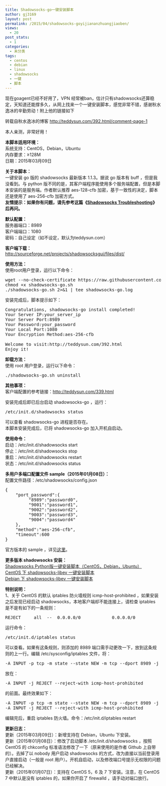 ```yaml
---
title: Shadowsocks-go一键安装脚本
author: gj3169
layout: post
permalink: /2015/04/shadowsocks-goyijiananzhuangjiaoben/
views:
  - 20
post_stats:
  - 1
categories:
  - 未分类
tags:
  - centos
  - debian
  - linux
  - shadowsocks
  - 一键
  - 脚本
---
```

现在goagent已经不好用了，VPN 经常被ban，估计只有shadowsocks还算稳定，天知道还能撑多久，从网上找来一个一键安装脚本，感觉非常不错，感谢秋水逸冰的辛勤劳动！附上他的链接如下

转载自秋水逸冰的博客 http://teddysun.com/392.html/comment-page-1

本人亲测，非常好用！

**本脚本适用环境：**  
系统支持：CentOS，Debian，Ubuntu  
内存要求：≥128M  
日期：2015年03月09日

**关于本脚本：**  
一键安装 go 版的 shadowsocks 最新版本 1.1.3。据说 go 版本有 buff ，但是我没看到。与 python 版不同的是，其客户端程序能使用多个服务端配置，但是本脚本安装的是服务端。作者默认推荐 aes-128-cfb 加密，基于一致性的决定，脚本还是使用了 aes-256-cfb 加密方式。  
**友情提示：如果你有问题，请先参考这篇《<a href="http://teddysun.com/399.html" target="_blank">Shadowsocks Troubleshooting</a>》后再问。**

**默认配置：**  
服务器端口：8989  
客户端端口：1080  
密码：自己设定（如不设定，默认为teddysun.com）

**客户端下载：**  
<a href="http://sourceforge.net/projects/shadowsocksgui/files/dist/" target="_blank">http://sourceforge.net/projects/shadowsocksgui/files/dist/</a>

**使用方法：**  
使用root用户登录，运行以下命令：

<pre class="prettyprint lang-bsh">wget --no-check-certificate https://raw.githubusercontent.com/teddysun/shadowsocks_install/master/shadowsocks-go.sh
chmod +x shadowsocks-go.sh
./shadowsocks-go.sh 2&gt;&1 | tee shadowsocks-go.log</pre>

安装完成后，脚本提示如下：

<pre class="prettyprint lang-bsh">Congratulations, shadowsocks-go install completed!
Your Server IP:your_server_ip
Your Server Port:8989
Your Password:your_password
Your Local Port:1080
Your Encryption Method:aes-256-cfb

Welcome to visit:http://teddysun.com/392.html
Enjoy it!</pre>

**卸载方法：**  
使用 root 用户登录，运行以下命令：

<pre class="prettyprint lang-bsh">./shadowsocks-go.sh uninstall</pre>

**其他事项：**  
客户端配置的参考链接：<a href="http://teddysun.com/339.html" target="_blank">http://teddysun.com/339.html</a>

安装完成后即已后台启动 shadowsocks-go ，运行：

<pre class="prettyprint lang-bsh">/etc/init.d/shadowsocks status</pre>

可以查看 shadowsocks-go 进程是否存在。  
本脚本安装完成后，已将 shadowsocks-go 加入开机自启动。

**使用命令：**  
启动：/etc/init.d/shadowsocks start  
停止：/etc/init.d/shadowsocks stop  
重启：/etc/init.d/shadowsocks restart  
状态：/etc/init.d/shadowsocks status

**多用户多端口配置文件 sample（2015年01月08日）：**  
配置文件路径：/etc/shadowsocks/config.json

<pre class="prettyprint">{
    "port_password":{
         "8989":"password0",
         "9001":"password1",
         "9002":"password2",
         "9003":"password3",
         "9004":"password4"
    },
    "method":"aes-256-cfb",
    "timeout":600
}</pre>

官方版本的 sample ，详见<a href="https://github.com/shadowsocks/shadowsocks-go/blob/master/sample-config/server-multi-port.json" target="_blank">这里</a>。

**更多版本 shadowsocks 安装：**  
[Shadowsocks Python版一键安装脚本（CentOS，Debian，Ubuntu）][1]  
[CentOS 下 shadowsocks-libev 一键安装脚本][2]  
[Debian 下 shadowsocks-libev 一键安装脚本][3]

**特别说明：**  
1、关于 CentOS 的默认 iptables 防火墙规则 icmp-host-prohibited ，如果安装之后发现已经启动 shadowsocks，本地客户端却不能连接上，请检查 iptables 是不是有如下的一条规则：

<pre class="prettyprint lang-bsh">REJECT     all  --  0.0.0.0/0            0.0.0.0/0           reject-with icmp-host-prohibited</pre>

运行命令：

<pre class="prettyprint lang-bsh">/etc/init.d/iptables status</pre>

可以查看。如果有这条规则，则添加的 8989 端口需手动更改一下，放到这条规则的上一行。编辑 /etc/sysconfig/iptables 文件，将：

<pre class="prettyprint lang-bsh">-A INPUT -p tcp -m state --state NEW -m tcp --dport 8989 -j ACCEPT</pre>

放在：

<pre class="prettyprint lang-bsh">-A INPUT -j REJECT --reject-with icmp-host-prohibited</pre>

的前面。最终效果如下：

<pre class="prettyprint lang-bsh">-A INPUT -p tcp -m state --state NEW -m tcp --dport 8989 -j ACCEPT
-A INPUT -j REJECT --reject-with icmp-host-prohibited</pre>

编辑完后，重启 iptables 防火墙。命令：/etc/init.d/iptables restart

**更新日志：**  
更新（2015年03月09日）：新增支持在 Debian，Ubuntu 下安装。  
更新（2015年01月08日）：修改了启动脚本 /etc/init.d/shadowsocks ，按照 CentOS 的 chkconfig 标准语法修改了一下（原来使用的是作者 Github 上自带的）。去掉了以 nobody 用户启动 shadowsocks 的方式，改为直接以当前登录用户直接启动（一般是 root 用户）。开机自启动，以及修改端口号提示无权限的问题已经解决。  
更新（2015年01月07日）：支持在 CentOS 5，6 及 7 下安装。注意，在 CentOS 7 中默认是没有 iptables 的，如果你开启了 firewalld ，请手动对端口放行。

 [1]: http://teddysun.com/342.html
 [2]: http://teddysun.com/357.html
 [3]: http://teddysun.com/358.html